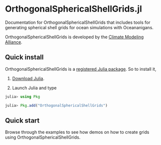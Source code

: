 # OrthogonalSphericalShellGrids.jl

Documentation for OrthogonalSphericalShellGrids that includes tools for generating spherical shell grids for ocean simulations with Oceananigans.

OrthogonalSphericalShellGrids is developed by the [Climate Modeling Alliance](https://clima.caltech.edu).


## Quick install

OrthogonalSphericalShellGrids is a [registered Julia package](https://julialang.org/packages/). So to install it,

1. [Download Julia](https://julialang.org/downloads/).

2. Launch Julia and type

```julia
julia> using Pkg

julia> Pkg.add("OrthogonalSphericalShellGrids")
```

## Quick start

Browse through the examples to see how demos on how to create grids using OrthogonalSphericalShellGrids.
